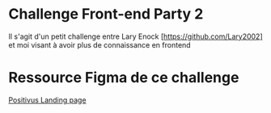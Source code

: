 
# Challenge Front-end Party 2

Il s'agit d'un petit challenge entre Lary Enock [https://github.com/Lary2002] et moi visant à avoir plus de connaissance en frontend

# Ressource Figma de ce challenge

[Positivus Landing page](https://www.figma.com/design/AarcwKvWrmnQUq3dcBhcfU/Positivus-Landing-Page-Design-(Community)?node-id=25-145&t=SsIVGhAQbcBxihiA-0)